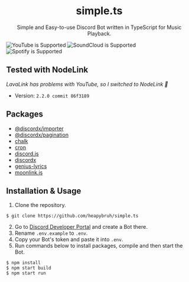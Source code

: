 <div align="center">
 <h1>simple.ts</h1>
 <p>Simple and Easy-to-use Discord Bot written in TypeScript for Music Playback.</p>
</div>

![YouTube is Supported](https://img.shields.io/badge/YouTube-Supported-Green?logo=youtube)
![SoundCloud is Supported](https://img.shields.io/badge/SoundCloud-Supported-Green?logo=soundcloud)
![Spotify is Supported](https://img.shields.io/badge/Spotify-Supported-Green?logo=spotify)

## Tested with NodeLink
*LavaLink has problems with YouTube, so I switched to NodeLink 🥱*
- Version: `2.2.0 commit 86f3189`

## Packages

- [@discordx/importer](https://www.npmjs.com/package/@discordx/importer)
- [@discordx/pagination](https://www.npmjs.com/package/@discordx/pagination)
- [chalk](https://www.npmjs.com/package/chalk)
- [cron](https://www.npmjs.com/package/cron)
- [discord.js](https://www.npmjs.com/package/discord.js)
- [discordx](https://www.npmjs.com/package/discordx)
- [genius-lyrics](https://www.npmjs.com/package/genius-lyrics)
- [moonlink.js](https://github.com/Ecliptia/moonlink.js)

## Installation & Usage

1. Clone the repository.

```
$ git clone https://github.com/heapybruh/simple.ts
```

2. Go to [Discord Developer Portal](https://discord.com/developers/applications/) and create a Bot there.
3. Rename `.env.example` to `.env`.
4. Copy your Bot's token and paste it into `.env`.
5. Run commands below to install packages, compile and then start the Bot.

```
$ npm install
$ npm start build
$ npm start run
```
